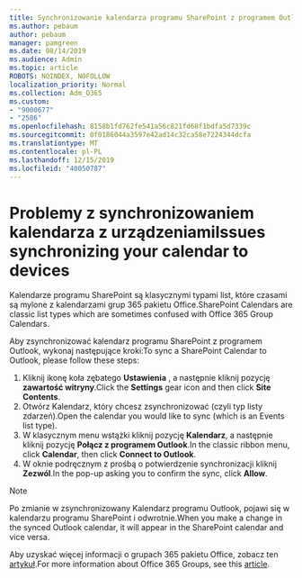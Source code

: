 ```yaml
---
title: Synchronizowanie kalendarza programu SharePoint z programem Outlook
ms.author: pebaum
author: pebaum
manager: pamgreen
ms.date: 08/14/2019
ms.audience: Admin
ms.topic: article
ROBOTS: NOINDEX, NOFOLLOW
localization_priority: Normal
ms.collection: Adm_O365
ms.custom:
- "9000677"
- "2586"
ms.openlocfilehash: 8158b1fd762fe541a56c821fd68f1bdfa5d7339c
ms.sourcegitcommit: 0f0186044a3597e42ad14c32ca58e7224344dcfa
ms.translationtype: MT
ms.contentlocale: pl-PL
ms.lasthandoff: 12/15/2019
ms.locfileid: "40050787"
---
```

# <a name="issues-synchronizing-your-calendar-to-devices"></a><span data-ttu-id="e2340-102">Problemy z synchronizowaniem kalendarza z urządzeniami</span><span class="sxs-lookup"><span data-stu-id="e2340-102">Issues synchronizing your calendar to devices</span></span>

<span data-ttu-id="e2340-103">Kalendarze programu SharePoint są klasycznymi typami list, które czasami są mylone z kalendarzami grup 365 pakietu Office.</span><span class="sxs-lookup"><span data-stu-id="e2340-103">SharePoint Calendars are classic list types which are sometimes confused with Office 365 Group Calendars.</span></span>

<span data-ttu-id="e2340-104">Aby zsynchronizować kalendarz programu SharePoint z programem Outlook, wykonaj następujące kroki:</span><span class="sxs-lookup"><span data-stu-id="e2340-104">To sync a SharePoint Calendar to Outlook, please follow these steps:</span></span>

1. <span data-ttu-id="e2340-105">Kliknij ikonę koła zębatego **Ustawienia** , a następnie kliknij pozycję **zawartość witryny**.</span><span class="sxs-lookup"><span data-stu-id="e2340-105">Click the **Settings** gear icon and then click **Site Contents**.</span></span>
2. <span data-ttu-id="e2340-106">Otwórz Kalendarz, który chcesz zsynchronizować (czyli typ listy zdarzeń).</span><span class="sxs-lookup"><span data-stu-id="e2340-106">Open the calendar you would like to sync (which is an Events list type).</span></span>
3. <span data-ttu-id="e2340-107">W klasycznym menu wstążki kliknij pozycję **Kalendarz**, a następnie kliknij pozycję **Połącz z programem Outlook**.</span><span class="sxs-lookup"><span data-stu-id="e2340-107">In the classic ribbon menu, click **Calendar**, then click **Connect to Outlook**.</span></span>
4. <span data-ttu-id="e2340-108">W oknie podręcznym z prośbą o potwierdzenie synchronizacji kliknij **Zezwól**.</span><span class="sxs-lookup"><span data-stu-id="e2340-108">In the pop-up asking you to confirm the sync, click **Allow**.</span></span>

>[!Note]
> <span data-ttu-id="e2340-109">Po zmianie w zsynchronizowany Kalendarz programu Outlook, pojawi się w kalendarzu programu SharePoint i odwrotnie.</span><span class="sxs-lookup"><span data-stu-id="e2340-109">When you make a change in the synced Outlook calendar, it will appear in the SharePoint calendar and vice versa.</span></span>

<span data-ttu-id="e2340-110">Aby uzyskać więcej informacji o grupach 365 pakietu Office, zobacz ten [artykuł](https://support.office.com/article/Learn-about-Office-365-groups-b565caa1-5c40-40ef-9915-60fdb2d97fa2).</span><span class="sxs-lookup"><span data-stu-id="e2340-110">For more information about Office 365 Groups, see this [article](https://support.office.com/article/Learn-about-Office-365-groups-b565caa1-5c40-40ef-9915-60fdb2d97fa2).</span></span>
